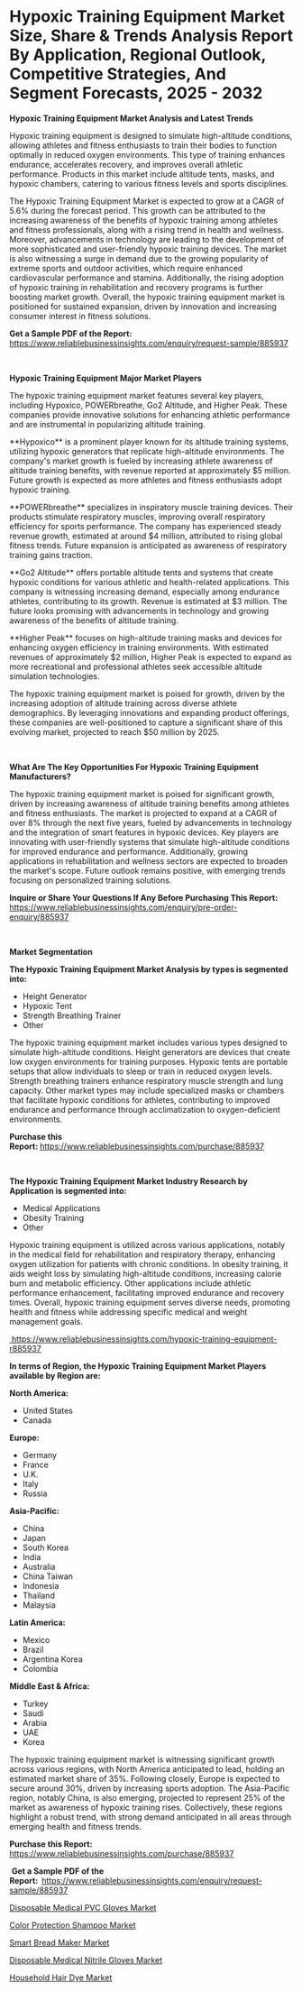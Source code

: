 <p><h1>Hypoxic Training Equipment Market Size, Share & Trends Analysis Report By Application, Regional Outlook, Competitive Strategies, And Segment Forecasts, 2025 - 2032</h1></p><p><strong>Hypoxic Training Equipment Market Analysis and Latest Trends</strong></p>
<p><p>Hypoxic training equipment is designed to simulate high-altitude conditions, allowing athletes and fitness enthusiasts to train their bodies to function optimally in reduced oxygen environments. This type of training enhances endurance, accelerates recovery, and improves overall athletic performance. Products in this market include altitude tents, masks, and hypoxic chambers, catering to various fitness levels and sports disciplines.</p><p>The Hypoxic Training Equipment Market is expected to grow at a CAGR of 5.6% during the forecast period. This growth can be attributed to the increasing awareness of the benefits of hypoxic training among athletes and fitness professionals, along with a rising trend in health and wellness. Moreover, advancements in technology are leading to the development of more sophisticated and user-friendly hypoxic training devices. The market is also witnessing a surge in demand due to the growing popularity of extreme sports and outdoor activities, which require enhanced cardiovascular performance and stamina. Additionally, the rising adoption of hypoxic training in rehabilitation and recovery programs is further boosting market growth. Overall, the hypoxic training equipment market is positioned for sustained expansion, driven by innovation and increasing consumer interest in fitness solutions.</p></p>
<p><strong>Get a Sample PDF of the Report:&nbsp;</strong> <a href="https://www.reliablebusinessinsights.com/enquiry/request-sample/885937?utm_campaign=1113&utm_medium=2&utm_source=Github&utm_content=ia&utm_term=08022025&utm_id=hypoxic-training-equipment">https://www.reliablebusinessinsights.com/enquiry/request-sample/885937</a></p>
<p>&nbsp;</p>
<p><strong>Hypoxic Training Equipment Major Market Players</strong></p>
<p><p>The hypoxic training equipment market features several key players, including Hypoxico, POWERbreathe, Go2 Altitude, and Higher Peak. These companies provide innovative solutions for enhancing athletic performance and are instrumental in popularizing altitude training.</p><p>**Hypoxico** is a prominent player known for its altitude training systems, utilizing hypoxic generators that replicate high-altitude environments. The company's market growth is fueled by increasing athlete awareness of altitude training benefits, with revenue reported at approximately $5 million. Future growth is expected as more athletes and fitness enthusiasts adopt hypoxic training.</p><p>**POWERbreathe** specializes in inspiratory muscle training devices. Their products stimulate respiratory muscles, improving overall respiratory efficiency for sports performance. The company has experienced steady revenue growth, estimated at around $4 million, attributed to rising global fitness trends. Future expansion is anticipated as awareness of respiratory training gains traction.</p><p>**Go2 Altitude** offers portable altitude tents and systems that create hypoxic conditions for various athletic and health-related applications. This company is witnessing increasing demand, especially among endurance athletes, contributing to its growth. Revenue is estimated at $3 million. The future looks promising with advancements in technology and growing awareness of the benefits of altitude training.</p><p>**Higher Peak** focuses on high-altitude training masks and devices for enhancing oxygen efficiency in training environments. With estimated revenues of approximately $2 million, Higher Peak is expected to expand as more recreational and professional athletes seek accessible altitude simulation technologies.</p><p>The hypoxic training equipment market is poised for growth, driven by the increasing adoption of altitude training across diverse athlete demographics. By leveraging innovations and expanding product offerings, these companies are well-positioned to capture a significant share of this evolving market, projected to reach $50 million by 2025.</p></p>
<p>&nbsp;</p>
<p><strong>What Are The Key Opportunities For Hypoxic Training Equipment Manufacturers?</strong></p>
<p><p>The hypoxic training equipment market is poised for significant growth, driven by increasing awareness of altitude training benefits among athletes and fitness enthusiasts. The market is projected to expand at a CAGR of over 8% through the next five years, fueled by advancements in technology and the integration of smart features in hypoxic devices. Key players are innovating with user-friendly systems that simulate high-altitude conditions for improved endurance and performance. Additionally, growing applications in rehabilitation and wellness sectors are expected to broaden the market's scope. Future outlook remains positive, with emerging trends focusing on personalized training solutions.</p></p>
<p><strong>Inquire or Share Your Questions If Any Before Purchasing This Report:</strong> <a href="https://www.reliablebusinessinsights.com/enquiry/pre-order-enquiry/885937?utm_campaign=1113&utm_medium=2&utm_source=Github&utm_content=ia&utm_term=08022025&utm_id=hypoxic-training-equipment">https://www.reliablebusinessinsights.com/enquiry/pre-order-enquiry/885937</a></p>
<p>&nbsp;</p>
<p><strong>Market Segmentation</strong></p>
<p><strong>The Hypoxic Training Equipment Market Analysis by types is segmented into:</strong></p>
<p><ul><li>Height Generator</li><li>Hypoxic Tent</li><li>Strength Breathing Trainer</li><li>Other</li></ul></p>
<p><p>The hypoxic training equipment market includes various types designed to simulate high-altitude conditions. Height generators are devices that create low oxygen environments for training purposes. Hypoxic tents are portable setups that allow individuals to sleep or train in reduced oxygen levels. Strength breathing trainers enhance respiratory muscle strength and lung capacity. Other market types may include specialized masks or chambers that facilitate hypoxic conditions for athletes, contributing to improved endurance and performance through acclimatization to oxygen-deficient environments.</p></p>
<p><strong>Purchase this Report:&nbsp;</strong><a href="https://www.reliablebusinessinsights.com/purchase/885937?utm_campaign=1113&utm_medium=2&utm_source=Github&utm_content=ia&utm_term=08022025&utm_id=hypoxic-training-equipment">https://www.reliablebusinessinsights.com/purchase/885937</a></p>
<p>&nbsp;</p>
<p><strong>The Hypoxic Training Equipment Market Industry Research by Application is segmented into:</strong></p>
<p><ul><li>Medical Applications</li><li>Obesity Training</li><li>Other</li></ul></p>
<p><p>Hypoxic training equipment is utilized across various applications, notably in the medical field for rehabilitation and respiratory therapy, enhancing oxygen utilization for patients with chronic conditions. In obesity training, it aids weight loss by simulating high-altitude conditions, increasing calorie burn and metabolic efficiency. Other applications include athletic performance enhancement, facilitating improved endurance and recovery times. Overall, hypoxic training equipment serves diverse needs, promoting health and fitness while addressing specific medical and weight management goals.</p></p>
<p><a href="https://www.reliablebusinessinsights.com/hypoxic-training-equipment-r885937?utm_campaign=1113&utm_medium=2&utm_source=Github&utm_content=ia&utm_term=08022025&utm_id=hypoxic-training-equipment">&nbsp;https://www.reliablebusinessinsights.com/hypoxic-training-equipment-r885937</a></p>
<p><strong>In terms of Region, the Hypoxic Training Equipment Market Players available by Region are:</strong></p>
<p>
    <p> <strong> North America: </strong>
        <ul>
            <li>United States</li>
            <li>Canada</li>
        </ul>
        </p> 
    <p> <strong> Europe: </strong>
        <ul>
            <li>Germany</li>
            <li>France</li>
            <li>U.K.</li>
            <li>Italy</li>
            <li>Russia</li>
        </ul>
        </p> 
    <p> <strong> Asia-Pacific: </strong>
        <ul>
            <li>China</li>
            <li>Japan</li>
            <li>South Korea</li>
            <li>India</li>
            <li>Australia</li>
            <li>China Taiwan</li>
            <li>Indonesia</li>
            <li>Thailand</li>
            <li>Malaysia</li>
        </ul>
        </p> 
    <p> <strong> Latin America: </strong>
        <ul>
            <li>Mexico</li>
            <li>Brazil</li>
            <li>Argentina Korea</li>
            <li>Colombia</li>
        </ul>
        </p> 
    <p> <strong> Middle East & Africa: </strong>
        <ul>
            <li>Turkey</li>
            <li>Saudi</li>
            <li>Arabia</li>
            <li>UAE</li>
            <li>Korea</li>
        </ul>
    </p>
    </p>
<p><p>The hypoxic training equipment market is witnessing significant growth across various regions, with North America anticipated to lead, holding an estimated market share of 35%. Following closely, Europe is expected to secure around 30%, driven by increasing sports adoption. The Asia-Pacific region, notably China, is also emerging, projected to represent 25% of the market as awareness of hypoxic training rises. Collectively, these regions highlight a robust trend, with strong demand anticipated in all areas through emerging health and fitness trends.</p></p>
<p><strong>Purchase this Report: </strong><a href="https://www.reliablebusinessinsights.com/purchase/885937?utm_campaign=1113&utm_medium=2&utm_source=Github&utm_content=ia&utm_term=08022025&utm_id=hypoxic-training-equipment">https://www.reliablebusinessinsights.com/purchase/885937</a></p>
<p>&nbsp;<strong>Get a Sample PDF of the Report:&nbsp;&nbsp;</strong><a href="https://www.reliablebusinessinsights.com/enquiry/request-sample/885937?utm_campaign=1113&utm_medium=2&utm_source=Github&utm_content=ia&utm_term=08022025&utm_id=hypoxic-training-equipment">https://www.reliablebusinessinsights.com/enquiry/request-sample/885937</a></p>
<p><strong></strong></p>
<p><p><a href="https://github.com/guinoopandam/Market-Research-Report-List-1/blob/main/disposable-medical-pvc-gloves-market.md?utm_campaign=1113&utm_medium=2&utm_source=Github&utm_content=ia&utm_term=08022025&utm_id=hypoxic-training-equipment">Disposable Medical PVC Gloves Market</a></p><p><a href="https://github.com/ziogaskangui96/Market-Research-Report-List-1/blob/main/color-protection-shampoo-market.md?utm_campaign=1113&utm_medium=2&utm_source=Github&utm_content=ia&utm_term=08022025&utm_id=hypoxic-training-equipment">Color Protection Shampoo Market</a></p><p><a href="https://github.com/leyesamilej/Market-Research-Report-List-1/blob/main/smart-bread-maker-market.md?utm_campaign=1113&utm_medium=2&utm_source=Github&utm_content=ia&utm_term=08022025&utm_id=hypoxic-training-equipment">Smart Bread Maker Market</a></p><p><a href="https://github.com/lizonbochil23/Market-Research-Report-List-1/blob/main/disposable-medical-nitrile-gloves-market.md?utm_campaign=1113&utm_medium=2&utm_source=Github&utm_content=ia&utm_term=08022025&utm_id=hypoxic-training-equipment">Disposable Medical Nitrile Gloves Market</a></p><p><a href="https://github.com/carylgrinko/Market-Research-Report-List-1/blob/main/household-hair-dye-market.md?utm_campaign=1113&utm_medium=2&utm_source=Github&utm_content=ia&utm_term=08022025&utm_id=hypoxic-training-equipment">Household Hair Dye Market</a></p></p>